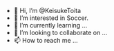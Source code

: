 - 👋 Hi, I’m @KeisukeToita
- 👀 I’m interested in Soccer.
- 🌱 I’m currently learning ...
- 💞️ I’m looking to collaborate on ...
- 📫 How to reach me ...

<!---
KeisukeToita/KeisukeToita is a ✨ special ✨ repository because its `README.md` (this file) appears on your GitHub profile.
You can click the Preview link to take a look at your changes.
--->
